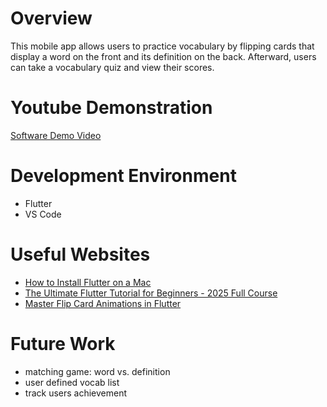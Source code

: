 # Overview

This mobile app allows users to practice vocabulary by flipping cards that display a word on the front and its definition on the back. Afterward, users can take a vocabulary quiz and view their scores.

# Youtube Demonstration

[Software Demo Video](https://youtu.be/S2kLHlNeDcQ)

# Development Environment

- Flutter
- VS Code

# Useful Websites
- [How to Install Flutter on a Mac](https://youtu.be/QG9bw4rWqrg?si=5EJkGxGGzUjAGlhA)
- [The Ultimate Flutter Tutorial for Beginners - 2025 Full Course](https://youtu.be/3kaGC_DrUnw?si=flMW5O9PVXAT15ZL)
- [Master Flip Card Animations in Flutter](https://youtu.be/OjqWQrqTfWY?si=YtUh36uNFaPZd3wE)


# Future Work
* matching game: word vs. definition
* user defined vocab list
* track users achievement
